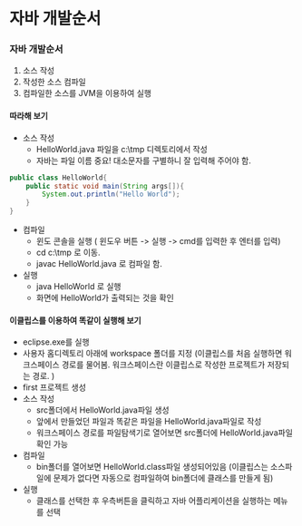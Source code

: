# 자바 개발순서

### 자바 개발순서

1. 소스 작성
2. 작성한 소스 컴파일
3. 컴파일한 소스를 JVM을 이용하여 실행

#### 따라해 보기

- 소스 작성
  - HelloWorld.java 파일을 c:\tmp 디렉토리에서 작성
  - 자바는 파일 이름 중요! 대소문자를 구별하니 잘 입력해 주어야 함.

```java
public class HelloWorld{
    public static void main(String args[]){
        System.out.println("Hello World");
    }
}
```

- 컴파일
  - 윈도 콘솔을 실행 ( 윈도우 버튼 -> 실행 -> cmd를 입력한 후 엔터를 입력)
  - cd c:\tmp 로 이동.
  - javac HelloWorld.java 로 컴파일 함.
- 실행
  - java HelloWorld 로 실행
  - 화면에 HelloWorld가 출력되는 것을 확인

#### 이클립스를 이용하여 똑같이 실행해 보기

- eclipse.exe를 실행
- 사용자 홈디렉토리 아래에 workspace 폴더를 지정
  (이클립스를 처음 실행하면 워크스페이스 경로를 물어봄. 워크스페이스란 이클립스로 작성한 프로젝트가 저장되는 경로. )
- first 프로젝트 생성
- 소스 작성
  - src폴더에서 HelloWorld.java파일 생성
  - 앞에서 만들었던 파일과 똑같은 파일을 HelloWorld.java파일로 작성
  - 워크스페이스 경로를 파일탐색기로 열어보면 src폴더에 HelloWorld.java파일 확인 가능
- 컴파일
  - bin폴더를 열어보면 HelloWorld.class파일 생성되어있음 (이클립스는 소스파일에 문제가 없다면 자동으로 컴파일하여 bin폴더에 클래스를 만들게 됨)
- 실행
  - 클래스를 선택한 후 우측버튼을 클릭하고 자바 어플리케이션을 실행하는 메뉴를 선택